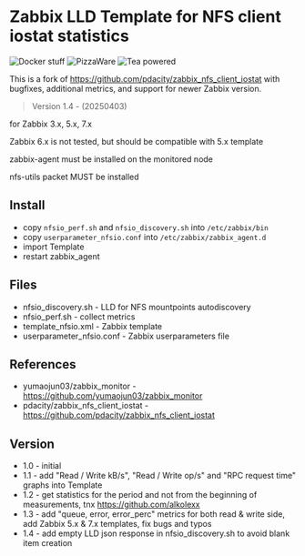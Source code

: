 # Zabbix LLD Template for NFS client iostat statistics

![Docker stuff](https://img.shields.io/badge/%F0%9F%90%B3-useful%20stuff-lightgray)
![PizzaWare](https://img.shields.io/badge/%F0%9F%8D%95-PizzaWare-orange)
![Tea powered](https://img.shields.io/badge/%F0%9F%8D%B5-tea%20powered-yellowgreen)

This is a fork of https://github.com/pdacity/zabbix_nfs_client_iostat with bugfixes, additional metrics, and support for newer Zabbix version.

> Version 1.4 - (20250403)

for Zabbix 3.x, 5.x, 7.x

Zabbix 6.x is not tested, but should be compatible with 5.x template

zabbix-agent must be installed on the monitored node

nfs-utils packet MUST be installed

## Install

* copy `nfsio_perf.sh` and `nfsio_discovery.sh` into `/etc/zabbix/bin`
* copy `userparameter_nfsio.conf` into `/etc/zabbix/zabbix_agent.d`
* import Template
* restart zabbix_agent

## Files

* nfsio_discovery.sh - LLD for NFS mountpoints autodiscovery
* nfsio_perf.sh - collect metrics
* template_nfsio.xml - Zabbix template
* userparameter_nfsio.conf - Zabbix userparameters file

## References

* yumaojun03/zabbix_monitor - https://github.com/yumaojun03/zabbix_monitor
* pdacity/zabbix_nfs_client_iostat - https://github.com/pdacity/zabbix_nfs_client_iostat

## Version

* 1.0 - initial
* 1.1 - add "Read / Write kB/s", "Read / Write op/s" and "RPC request time" graphs into Template
* 1.2 - get statistics for the period and not from the beginning of measurements, tnx https://github.com/alkolexx
* 1.3 - add "queue, error, error_perc" metrics for both read & write side, add Zabbix 5.x & 7.x templates, fix bugs and typos
* 1.4 - add empty LLD json response in nfsio_discovery.sh to avoid blank item creation
